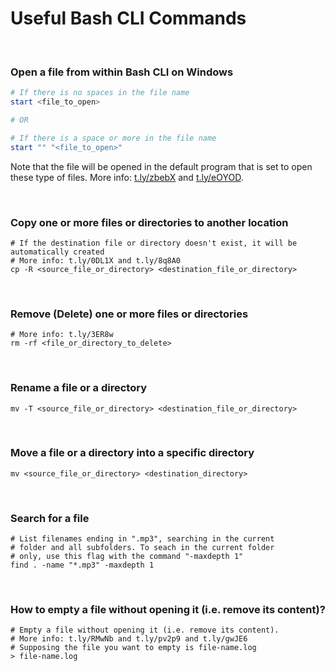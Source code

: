 # Useful Bash CLI Commands

<br>

### Open a file from within Bash CLI on Windows

```powershell
# If there is no spaces in the file name 
start <file_to_open>

# OR

# If there is a space or more in the file name
start "" "<file_to_open>"
```

Note that the file will be opened in the default program that is set to open these type of files. More info: [t.ly/zbebX](https://t.ly/zbebX) and [t.ly/eOYOD](https://t.ly/eOYOD).

<br>

### Copy one or more files or directories to another location

```shell
# If the destination file or directory doesn't exist, it will be automatically created
# More info: t.ly/0DL1X and t.ly/8q8A0
cp -R <source_file_or_directory> <destination_file_or_directory>
```

<br>

### Remove (Delete) one or more files or directories

```shell
# More info: t.ly/3ER8w
rm -rf <file_or_directory_to_delete>
```

<br>

### Rename a file or a directory

```shell
mv -T <source_file_or_directory> <destination_file_or_directory>
```

<br>

### Move a file or a directory into a specific directory

```shell
mv <source_file_or_directory> <destination_directory>
```

<br>

### Search for a file

```shell
# List filenames ending in ".mp3", searching in the current
# folder and all subfolders. To seach in the current folder
# only, use this flag with the command "-maxdepth 1"
find . -name "*.mp3" -maxdepth 1
```

<br>

### How to empty a file without opening it (i.e. remove its content)?

```shell
# Empty a file without opening it (i.e. remove its content). 
# More info: t.ly/RMwNb and t.ly/pv2p9 and t.ly/gwJE6
# Supposing the file you want to empty is file-name.log
> file-name.log
```

